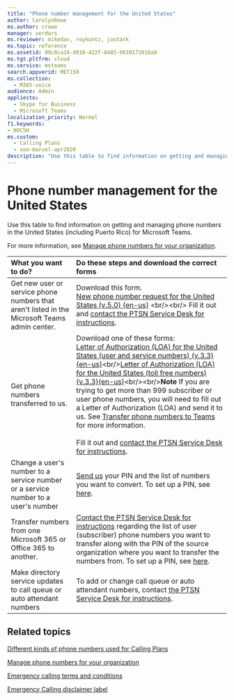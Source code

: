 ```yaml
---
title: "Phone number management for the United States"
author: CarolynRowe
ms.author: crowe
manager: serdars
ms.reviewer: mikedav, roykuntz, jastark
ms.topic: reference
ms.assetid: 09c8ca24-d018-422f-8485-9610171016a9
ms.tgt.pltfrm: cloud
ms.service: msteams
search.appverid: MET150
ms.collection: 
  - M365-voice
audience: Admin
appliesto: 
  - Skype for Business
  - Microsoft Teams
localization_priority: Normal
f1.keywords:
- NOCSH
ms.custom: 
  - Calling Plans
  - seo-marvel-apr2020
description: "Use this table to find information on getting and managing phone numbers in the United States (including Puerto Rico) for Microsoft Teams."
---
```


# Phone number management for the United States

Use this table to find information on getting and managing phone numbers in the United States (including Puerto Rico) for Microsoft Teams.

For more information, see [Manage phone numbers for your organization](manage-phone-numbers-for-your-organization.md).
  
| What you want to do? | Do these steps and download the correct forms |
|:-----|:-----|
|Get new user or service phone numbers that aren't listed in the Microsoft Teams admin center.  <br/> |Download this form.<br/>  [New phone number request for the United States (v.5.0) (en-us)](https://download.microsoft.com/download/5/a/1/5a1c41d1-6ef1-4716-8bdd-985cf894bb86/new-phone-number-request-for-the-united-states-(v.5.0)-(en-us).pdf) <br/><br/> Fill it out and [contact the PTSN Service Desk for instructions](contact-pstn-service-desk.md). |
|Get phone numbers transferred to us.  <br/> | Download one of these forms: <br/> [Letter of Authorization (LOA) for the United States (user and service numbers) (v.3.3)(en-us)](https://download.microsoft.com/download/7/3/8/73843692-632f-4078-874d-021f9680e12b/letter-of-authorization-(loa)-for-the-u.s.-(user-and-service-numbers)-(v.3.3)-(en-us).pdf)<br/>[Letter of Authorization (LOA) for the United States (toll free numbers) (v.3.3)(en-us)](https://github.com/MicrosoftDocs/OfficeDocs-SkypeForBusiness/blob/live/Teams/downloads/LOA-forms/letter-of-authorization-(loa)-for-the-u.s.-(toll-free-numbers)-(v.3.3)-(en-us).pdf?raw=true)<br/><br/>**Note** If you are trying to get more than 999 subscriber or user phone numbers, you will need to fill out a Letter of Authorization (LOA) and send it to us. See [Transfer phone numbers to Teams](../phone-number-calling-plans/transfer-phone-numbers-to-teams.md) for more information.          <br/>  <br/>   Fill it out and [contact the PTSN Service Desk for instructions](contact-pstn-service-desk.md).  <br/> |
|Change a user's number to a service number or a service number to a user's number  <br/> |[Send us](mailto:ptn@microsoft.com) your PIN and the list of numbers you want to convert. To set up a PIN, see [here](../phone-number-calling-plans/port-order-overview.md#can-i-port-out-my-numbers-from-teams-to-a-different-phone-service-provider-or-carrier).  <br/> |
|Transfer numbers from one Microsoft 365 or Office 365 to another.  <br/> |[Contact the PTSN Service Desk for instructions](contact-pstn-service-desk.md) regarding the list of user (subscriber) phone numbers you want to transfer along with the PIN of the source organization where you want to transfer the numbers from. To set up a PIN, see [here](../phone-number-calling-plans/port-order-overview.md#can-i-port-out-my-numbers-from-teams-to-a-different-phone-service-provider-or-carrier).  <br/> |
|Make directory service updates to call queue or auto attendant numbers|To add or change call queue or auto attendant numbers, contact [the PTSN Service Desk for instructions](contact-pstn-service-desk.md). |

## Related topics

[Different kinds of phone numbers used for Calling Plans](../different-kinds-of-phone-numbers-used-for-calling-plans.md)

[Manage phone numbers for your organization](manage-phone-numbers-for-your-organization.md)

[Emergency calling terms and conditions](../emergency-calling-terms-and-conditions.md)
  
[Emergency Calling disclaimer label](https://download.microsoft.com/download/a/8/0/a807c43d-2177-4fe0-8732-86b3784ae6e5/emergency-calling-label-(en-us)-(v.1.0).zip)
